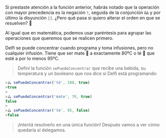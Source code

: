 Si prestaste atención a la función anterior, habrás notado que la operación con mayor precedencia es la negación `!`, seguida de la conjunción `&&` y por último la disyunción `||`. ¿Pero qué pasa si quiero alterar el orden en que se resuelven? :thought_balloon:

Al igual que en matemática, podemos usar paréntesis para agrupar las operaciones que queremos que se realicen primero.

Delfi se puede concentrar cuando programa y toma infusiones, pero no cualquier infusión. Tiene que ser mate :mate: a exactamente 80ºC o té :tea: que esté a por lo menos 95ºC.

> Definí la función `sePuedeConcentrar` que recibe una bebida, su temperatura y un booleano que nos dice si Delfi está programando:
>
``` javascript
>ム sePuedeConcentrar('té', 100, true)
>true
>
>ム sePuedeConcentrar('mate', 70, true)
false
>
>ム sePuedeConcentrar('té', 95, false)
>false
```
> ¡Intentá resolverlo en una única función! Después vamos a ver cómo quedaría si delegamos. 